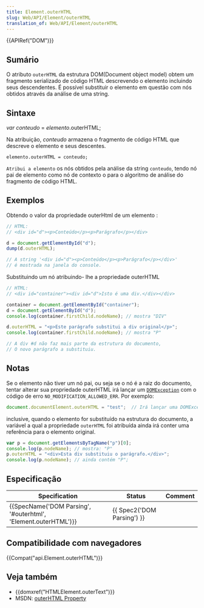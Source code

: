```yaml
---
title: Element.outerHTML
slug: Web/API/Element/outerHTML
translation_of: Web/API/Element/outerHTML
---
```

{{APIRef("DOM")}}

## Sumário

O atributo `outerHTML` da estrutura DOM(Document object model) obtem um fragmento serializado de código HTML descrevendo o elemento incluindo seus descendentes. É possível substituir o elemento em questão com nós obtidos através da análise de uma string.

## Sintaxe

_var conteudo_ = _elemento_.outerHTML;

Na atribuição, _conteudo_ armazena o fragmento de código HTML que descreve o elemento e seus descentes.

```
elemento.outerHTML = conteudo;
```

`Atribui a elemento` os nós obtidos pela análise da string `conteudo`, tendo nó pai de elemento como nó de contexto o para o algoritmo de análise do fragmento de código HTML.

## Exemplos

Obtendo o valor da propriedade outerHtml de um elemento :

```js
// HTML:
// <div id="d"><p>Conteúdo</p><p>Parágrafo</p></div>

d = document.getElementById("d");
dump(d.outerHTML);

// A string '<div id="d"><p>Conteúdo</p><p>Parágrafo</p></div>'
// é mostrada na janela do console.
```

Substituindo um nó atribuindo- lhe a propriedade outerHTML

```js
// HTML:
// <div id="container"><div id="d">Isto é uma div.</div></div>

container = document.getElementById("container");
d = document.getElementById("d");
console.log(container.firstChild.nodeName); // mostra "DIV"

d.outerHTML = "<p>Este parágrafo substitui a div original</p>";
console.log(container.firstChild.nodeName); // mostra "P"

// A div #d não faz mais parte da estrutura do documento,
// O novo parágrafo a substituiu.
```

## Notas

Se o elemento não tiver um nó pai, ou seja se o nó é a raiz do documento, tentar alterar sua propriedade outerHTML irá lançar um [`DOMException`](/en/DOM/DOMException) com o código de erro `NO_MODIFICATION_ALLOWED_ERR`. Por exemplo:

```js
document.documentElement.outerHTML = "test";  // Irá lançar uma DOMException
```

inclusive, quando o elemento for substituído na estrutura do documento, a variável a qual a propriedade `outerHTML` foi atribuída ainda irá conter uma referência para o elemento original.

```js
var p = document.getElementsByTagName("p")[0];
console.log(p.nodeName); // mostra: "P"
p.outerHTML = "<div>Esta div substituiu o parágrafo.</div>";
console.log(p.nodeName); // ainda contém "P";
```

## Especificação

| Specification                                                                        | Status                               | Comment |
| ------------------------------------------------------------------------------------ | ------------------------------------ | ------- |
| {{SpecName('DOM Parsing', '#outerhtml', 'Element.outerHTML')}} | {{ Spec2('DOM Parsing') }} |         |

## Compatibilidade com navegadores

{{Compat("api.Element.outerHTML")}}

## Veja também

- {{domxref("HTMLElement.outerText")}}
- MSDN: [outerHTML Property](https://msdn.microsoft.com/en-us/library/ms534310%28v=vs.85%29.aspx)

